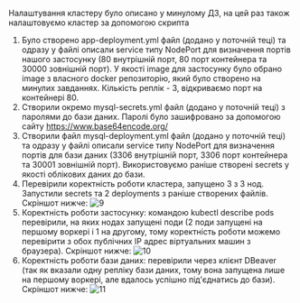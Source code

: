 Налаштування кластеру було описано у минулому ДЗ, на цей раз також налаштовуємо кластер за допомогою скрипта
1. Було створено app-deployment.yml файл (додано у поточній теці) та одразу у файлі описали service типу NodePort для визначення портів нашого застосунку (80 внутрішній порт, 80 порт контейнера та 30000 зовнішній порт). У якості image для застосунку було обрано image з власного docker репозиторію, який було створено на минулих завданнях. Кількість реплік - 3, відкриваємо порт на контейнері 80.
2. Створили окремо mysql-secrets.yml файл (додано у поточній теці) з паролями до бази даних. Паролі було зашифровано за допомогою сайту https://www.base64encode.org/
3. Створили файл mysql-deployment.yml файл (додано у поточній теці) та одразу у файлі описали service типу NodePort для визначення портів для бази даних (3306 внутрішній порт, 3306 порт контейнера та 30001 зовнішній порт). Використовуємо раніше створені secrets у якості облікових даних до бази.
4. Перевірили коректність роботи кластера, запущено 3 з 3 нод. Запустили secrets та 2 deployments з раніше створених файлів. Скріншот нижче:
![9](https://github.com/volodymyrmedvetskyi/myproject/assets/105160206/f6f9fb7e-bda7-45c8-9bda-ec3457bc7506)
5. Коректність роботи застосунку: командою kubectl describe pods перевірили, на яких нодах запущені поди (2 поди запущені на першому воркері і 1 на другому, тому коректність роботи можемо перевірити з обох публічних IP адрес віртуальних машин з браузера). Скріншот нижче:
![10](https://github.com/volodymyrmedvetskyi/myproject/assets/105160206/aadb1489-bea1-4527-8d71-c5f5491ce328)
6. Коректність роботи бази даних: перевірили через клієнт DBeaver (так як вказали одну репліку бази даних, тому вона запущена лише на першому воркері, але вдалось успішно під'єднатись до бази). Скріншот нижче:
![11](https://github.com/volodymyrmedvetskyi/myproject/assets/105160206/bac819a2-2310-4786-9b7f-df581bc5f9e8)

